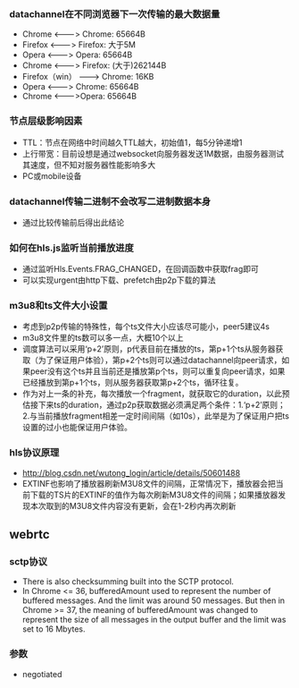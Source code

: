 ### datachannel在不同浏览器下一次传输的最大数据量
- Chrome <---> Chrome: 65664B
- Firefox <---> Firefox: 大于5M  
- Opera <---> Opera: 65664B
- Chrome <---> Firefox: (大于)262144B
- Firefox（win） ---> Chrome: 16KB
- Opera <---> Chrome: 65664B
- Chrome <--->Opera: 65664B

### 节点层级影响因素
- TTL：节点在网络中时间越久TTL越大，初始值1，每5分钟递增1
- 上行带宽：目前设想是通过websocket向服务器发送1M数据，由服务器测试其速度，但不知对服务器性能影响多大
- PC或mobile设备

### datachannel传输二进制不会改写二进制数据本身
- 通过比较传输前后得出此结论

### 如何在hls.js监听当前播放进度
- 通过监听Hls.Events.FRAG_CHANGED，在回调函数中获取frag即可
- 可以实现urgent由http下载、prefetch由p2p下载的算法

### m3u8和ts文件大小设置
- 考虑到p2p传输的特殊性，每个ts文件大小应该尽可能小，peer5建议4s
- m3u8文件里的ts数可以多一点，大概10个以上
- 调度算法可以采用‘p+2’原则，p代表目前在播放的ts，第p+1个ts从服务器获取（为了保证用户体验），第p+2个ts则可以通过datachannel向peer请求，如果peer没有这个ts并且当前还是播放第p个ts，则可以重复向peer请求，如果已经播放到第p+1个ts，则从服务器获取第p+2个ts，循环往复。
- 作为对上一条的补充，每次播放一个fragment，就获取它的duration，以此预估接下来ts的duration，通过p2p获取数据必须满足两个条件：1.‘p+2’原则；2.与当前播放fragment相差一定时间间隔（如10s），此举是为了保证用户把ts设置的过小也能保证用户体验。

### hls协议原理
- http://blog.csdn.net/wutong_login/article/details/50601488
- EXTINF也影响了播放器刷新M3U8文件的间隔，正常情况下，播放器会把当前下载的TS片的EXTINF的值作为每次刷新M3U8文件的间隔；如果播放器发现本次取到的M3U8文件内容没有更新，会在1-2秒内再次刷新

## webrtc

### sctp协议
- There is also checksumming built into the SCTP protocol.
- In Chrome <= 36, bufferedAmount used to represent the number of buffered messages. And the limit was around 50 messages. But then in Chrome >= 37, the meaning of bufferedAmount was changed to represent the size of all messages 
in the output buffer and the limit was set to 16 Mbytes.

### 参数
- negotiated

